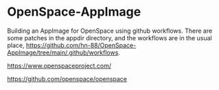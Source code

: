 # OpenSpace-AppImage
Building an AppImage for OpenSpace using github workflows. There are some patches in the appdir directory, and the workflows are in the usual place, https://github.com/hn-88/OpenSpace-AppImage/tree/main/.github/workflows. 

https://www.openspaceproject.com/

https://github.com/openspace/openspace
